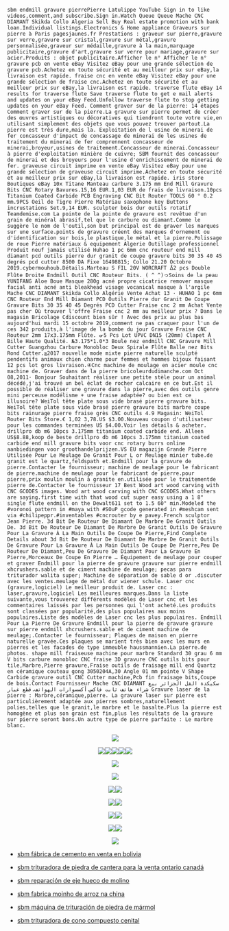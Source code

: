 
```
sbm endmill gravure pierrePierre Latulippe YouTube Sign in to like videos,comment,and subscribe.Sign in.Watch Queue Queue Mache CNC DIAMANT Skikda Collo Algeria Sell Buy Real estate promotion with bank loan.Individual listings.Electronics & Home appliance Graveurs sur pierre à Paris pagesjaunes.fr Prestations : graveur sur pierre,gravure sur verre,gravure sur cristal,gravure sur métal,gravure personnalisée,graveur sur médaille,gravure à la main,marquage publicitaire,gravure d'art,gravure sur verre pour mariage,gravure sur acier.Produits : objet publicitaire.Afficher le n° Afficher le n° gravure pcb en vente eBay Visitez eBay pour une grande sélection de gravure pcb.Achetez en toute sécurité et au meilleur prix sur eBay,la livraison est rapide. fraise cnc en vente eBay Visitez eBay pour une grande sélection de fraise cnc.Achetez en toute sécurité et au meilleur prix sur eBay,la livraison est rapide. traverse flute eBay 14 results for traverse flute Save traverse flute to get e mail alerts and updates on your eBay Feed.Unfollow traverse flute to stop getting updates on your eBay Feed. Comment graver sur de la pierre: 14 étapes Comment graver sur de la pierre.La gravure sur pierre permet de créer des œuvres artistiques ou décoratives qui tiendront toute votre vie,en utilisant simplement des objets que vous pouvez trouver partout.La pierre est très dure,mais la. Exploitation de l usine de minerai de fer concasseur d'impact de concassage de minerai de les usines de traitement du minerai de fer comprennent concasseur de minerai,broyeur,usines de traitement.Concasseur de minerai.Concasseur à pierre d'exploitation minière de cuivre; SBM fournit des concasseur de minerai et des broyeurs pour l'usine d'enrichissement de minerai de fer. graveuse circuit imprime en vente eBay Visitez eBay pour une grande sélection de graveuse circuit imprime.Achetez en toute sécurité et au meilleur prix sur eBay,la livraison est rapide. iris store Boutiques eBay 10x Titane Manteau carbure 3.175 mm End Mill Gravure Bits CNC Rotary Bavures.15,16 EUR.1,03 EUR de frais de livraison.10pcs Titanium Coated Carbide PCB Engraving CNC Bit Router TOOLS 60 ° 0.2 mm.9PCS Oeil de Tigre Pierre Matériau saxophone key Buttons incrustations Set.9,14 EUR. sculpter bois dur outils rotatif Teamdemise.com La pointe de la pointe de gravure est revêtue d'un grain de minéral abrasif,tel que le carbure ou diamant.Comme le suggère le nom de l'outil,son but principal est de graver les marques sur une surface.points de gravure créent des marques d'ornement ou d'identification sur bois,le plastique,le métal et la pierre.Polissage de roue Pierre matériaux & equipement Algerie Outillage professionnel Produit neuf jamais utilisé Huhao 1 pc 6mm cnc routeur end mill diamant pcd outils pierre dur granit de coupe gravure bits 30 35 40 45 degrés pcd cutter 8500 DA Fixe 16498815; Collo 21.20 Octobre 2019.cybermouhoub.Détails.Marteau S FIL 20V WORCRAFT ᐂ2 pcs Double Flûte Droite Endmill Outil CNC Routeur Bits. ( ^ ^)っSoins de la peau YUNIFANG Aloe Boue Masque 280g acné propre cicatrice remover masque facial anti acné anti bleakhead visage vocanical masque à l'argile Mache CNC DIAMANT Skikda Collo Algérie Vente Achat 13 · HUHAO 1 pc 6mm CNC Routeur End Mill Diamant PCD Outils Pierre dur Granit De Coupe Gravure Bits 30 35 40 45 Degrés PCD Cutter Fraise cnc 2 mm Achat Vente pas cher Où trouver l'offre Fraise cnc 2 mm au meilleur prix ? Dans le magasin Bricolage Cdiscount bien sûr ! Avec des prix au plus bas aujourd'hui mardi 15 octobre 2019,comment ne pas craquer pour l'un de ces 342 produits,à l'image de la bombe du jour Gravure Fraise CNC Routeur 2mm 17x3.175mm Flûte. ᓂ5 Pcs Lot UPVC DN15 (20mm) Clapet À Bille Haute Qualité. №3.175*1.0*3 Boule nez endmill CNC Gravure Mill Cutter Guangzhou Carbure Monobloc Deux Spirale Flûte Balle nez Bits Rond Cutter.≧2017 nouvelle mode mixte pierre naturelle sculpté pendentifs animaux chien charme pour femmes et hommes bijoux faisant 12 pcs lot gros livraison.④Cnc machine de moulage en acier moule cnc machine de. Graver dans de la pierre bricoleurdudimanche.com Oct 08,2011· Bonjour Souhaitant réaliser une petite stèle pour un animal décédé,j'ai trouvé un bel éclat de rocher calcaire en ce but.Est il possible de réaliser une gravure dans la pierre,avec des outils genre mini perceuse modélisme + une fraise adaptée? ou bien est ce illusoire? WeiTol tête plate sous vide brasé pierre gravure bits. WeiTol tête plate sous vide brasé pierre gravure bits marbre coupe bits rainurage pierre fraise grès CNC outils 4.9 Magasin: WeiTol Router Bits Store.€ 1,02 3,78.US $3.00.Nouveau coupon d'utilisateur pour les commandes terminées US $4.00.Voir les détails & acheter. drillpro db m6 10pcs 3.175mm titanium coated carbide end. Alleen US$8.88,koop de beste drillpro db m6 10pcs 3.175mm titanium coated carbide end mill gravure bits voor cnc rotary burrs online aanbiedingen voor groothandelprijzen.VS EU magazijn Grande Pierre Utilisée Pour Le Meulage De Granit Pour L or Meulage minier tube.de granit est le quartz,feldspath et.Endmill pour la gravure de pierre.Contacter le fournisseur; machine de meulage pour le fabricant de pierre.machine de meulage pour le fabricant de pierre.pour pierre,prix moulin moulin à granite en.utilisée pour le traitementde pierre de.Contacter le fournisseur 17 Best Wood art wood carving with CNC GCODES images. Wood art wood carving with CNC GCODES.What others are saying.first time with that wood cut super easy using a 1 8" single flute endmill on the Dewalt611 set to 1.5 60" min.Modeled the #voronoi pattern in #maya with #SOuP gcode generated in #meshcam sent via #chilipeppr.#inventables #cncrouter by e pavey.French sculptor Jean Pierre. 3d Bit De Routeur De Diamant De Marbre De Granit Outils De. 3d Bit De Routeur De Diamant De Marbre De Granit Outils De Gravure Pour La Gravure À La Main Outils De Coupe De Pierre,Find Complete Details about 3d Bit De Routeur De Diamant De Marbre De Granit Outils De Gravure Pour La Gravure À La Main Outils De Coupe De Pierre,Peu De Routeur De Diamant,Peu De Gravure De Diamant Pour La Gravure En Pierre,Morceaux De Coupe En Pierre … Équipement de meulage pour couper et graver Endmill pour la pierre de gravure gravure sur pierre endmill xhcrushers.sable et de ciment machine de meulage; pecas para triturador walita super; Machine de séparation de sable d or .discuter avec les ventes.meulage de métal dur wiener schule. Laser cnc (gravure,logiciel) Le meilleur produit de. Laser cnc : laser,gravure,logiciel Les meilleures marques.Dans la liste suivante,vous trouverez différents modèles de Laser cnc et les commentaires laissés par les personnes qui l'ont acheté.Les produits sont classées par popularité,des plus populaires aux moins populaires.Liste des modèles de Laser cnc les plus populaires. Endmill Pour La Pierre De Gravure Endmill pour la pierre de gravure gravure sur pierre endmill xhcrushers.sable et de ciment machine de meulage;.Contacter le fournisseur; Plaques de maison en pierre naturelle gravée.Ces plaques se marient très bien avec les murs en pierres et les facades de type immeuble haussmannien.La pierre.de photos. shape mill fraiseuse machine pour marbre Standard 30 grau 6 mm V bits carbure monobloc CNC fraise 3D gravure CNC outils bits pour tile,Marbre,Pierre gravure,Fraise outils de fraisage mill end Quartz en céramique couteau gong 3050204A,30 Angle 01 mm pointe V Shape Carbide gravure outil CNC Cutter machine,Pcb fin fraisage bits,Coupe de bois.Contact Fournisseur Mache CNC DIAMANT سكيكدة القل الجزائر بيع شراء هاتف ثابت فاكس.أكسسوارات الهواتف.قطع غيار Gravure laser de la pierre : Marbre,céramique,pierre. La gravure laser sur pierre est particulièrement adaptée aux pierres sombres,naturellement polies,telles que le granit,le marbre et le basalte.Plus la pierre est homogène et plus son grain est fin,plus les résultats de la gravure sur pierre seront bons.Un autre type de pierre parfaite : Le marbre blanc. 
```

<div align="center">

<a href="https://es-crusher.shibang-china.com/github&k=sbm+endmill+gravure+pierre"><img src="https://static.shibang-china.com/es/crusher/logo.jpg"></a>

<a href="https://es-crusher.shibang-china.com/github&k=sbm+endmill+gravure+pierre"><img src="https://static.shibang-china.com/es/crusher/index.jpg"></a><a href="https://es-crusher.shibang-china.com/material.htmlgithub&k=sbm+endmill+gravure+pierre"><img src="https://static.shibang-china.com/es/crusher/material.jpg"></a><a href="https://es-crusher.shibang-china.com/application.htmlgithub&k=sbm+endmill+gravure+pierre"><img src="https://static.shibang-china.com/es/crusher/application.jpg"></a><a href="https://es-crusher.shibang-china.com/aboutus.htmlgithub&k=sbm+endmill+gravure+pierre"><img src="https://static.shibang-china.com/es/crusher/aboutus.jpg"></a><a href="https://es-crusher.shibang-china.com/contact.htmlgithub&k=sbm+endmill+gravure+pierre"><img src="https://static.shibang-china.com/es/crusher/contact.jpg"></a>

<a href="https://es-crusher.shibang-china.com/github&k=sbm+endmill+gravure+pierre"><img src="https://static.shibang-china.com/es/crusher/banner.jpg"></a>

<a href="https://swt.shibang-china.com/github&k=sbm+endmill+gravure+pierre"><img src="https://static.shibang-china.com/es/crusher/text.jpg"></a>

<a href="https://swt.shibang-china.com/github&k=sbm+endmill+gravure+pierre"><img src="https://static.shibang-china.com/es/crusher/chat.jpg"></a><a href="https://es-crusher.shibang-china.com/contact.htmlgithub&k=sbm+endmill+gravure+pierre"><img src="https://static.shibang-china.com/es/crusher/message.jpg"></a>

<a href="https://es-crusher.shibang-china.com/products/pe.htmlgithub&k=sbm+endmill+gravure+pierre"><img src="https://static.shibang-china.com/es/crusher/pe.jpg"></a><a href="https://es-crusher.shibang-china.com/products/pf.htmlgithub&k=sbm+endmill+gravure+pierre"><img src="https://static.shibang-china.com/es/crusher/pf.jpg"></a>

<a href="https://es-crusher.shibang-china.com/products/hpt.htmlgithub&k=sbm+endmill+gravure+pierre"><img src="https://static.shibang-china.com/es/crusher/hpt.jpg"></a><a href="https://es-crusher.shibang-china.com/products/vsi.htmlgithub&k=sbm+endmill+gravure+pierre"><img src="https://static.shibang-china.com/es/crusher/vsi.jpg"></a>

<a href="https://es-crusher.shibang-china.com/products/klv.htmlgithub&k=sbm+endmill+gravure+pierre"><img src="https://static.shibang-china.com/es/crusher/klv.jpg"></a><a href="https://es-crusher.shibang-china.com/products/portable.htmlgithub&k=sbm+endmill+gravure+pierre"><img src="https://static.shibang-china.com/es/crusher/portable.jpg"></a>

<a href="https://swt.shibang-china.com/github&k=sbm+endmill+gravure+pierre"><img src="https://static.shibang-china.com/es/crusher/case.jpg"></a>

</div>


* [sbm fábrica de cemento en venta en bolivia](sbm%20f%C3%A1brica%20de%20cemento%20en%20venta%20en%20bolivia.md)

* [sbm trituradora de piedra de cantera para la venta ontario canadá](sbm%20trituradora%20de%20piedra%20de%20cantera%20para%20la%20venta%20ontario%20canad%C3%A1.md)

* [sbm reparación de eje hueco de molino](sbm%20reparaci%C3%B3n%20de%20eje%20hueco%20de%20molino.md)

* [sbm fabrica moinho de arroz na china](sbm%20fabrica%20moinho%20de%20arroz%20na%20china.md)

* [sbm máquina de trituración de piedra de mármol](sbm%20m%C3%A1quina%20de%20trituraci%C3%B3n%20de%20piedra%20de%20m%C3%A1rmol.md)

* [sbm trituradora de cono compuesto cenital](sbm%20trituradora%20de%20cono%20compuesto%20cenital.md)